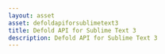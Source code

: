 ```yaml
---
layout: asset
asset: defoldapiforsublimetext3
title: Defold API for Sublime Text 3
description: Defold API for Sublime Text 3
---
```

